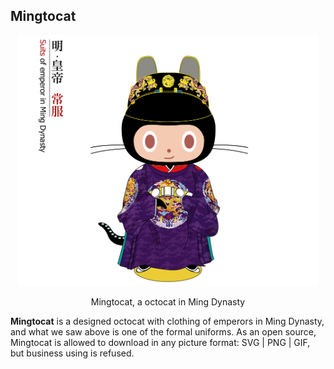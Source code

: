 ## Mingtocat

<p align="center">
  <img alt="Lerna" src="./Mingtocat.gif" width="480">
</p>

<p align="center">
  Mingtocat, a octocat in Ming Dynasty
</p>

**Mingtocat** is a designed octocat with clothing of emperors in Ming Dynasty, and what we saw above is one of the formal uniforms. As an open source, Mingtocat is allowed to download in any picture format: SVG | PNG | GIF, but business using is refused.
